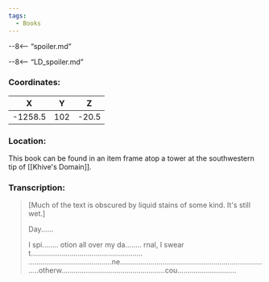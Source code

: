 ```yaml
---
tags:
  - Books
---
```


--8<-- “spoiler.md”

--8<-- “LD_spoiler.md”

### Coordinates:
| **X** | **Y**| **Z** |
|:-----:|:----:|:-----:|
|-1258.5  |102   |-20.5  |

### Location:
This book can be found in an item frame atop a tower at the southwestern tip of [[Khive's Domain]]. 

### Transcription:
> [Much of the text is obscured by liquid stains of some kind. It's still wet.]
>
>Day......
>
> I spi........ otion all over
> my da........ rnal, I swear t.......................................................
> .........................................ne...........................................................................otherw...................................................cou.............................

